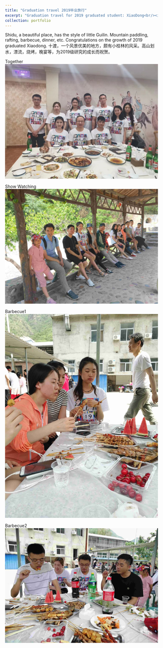```yaml
---
title: "Graduation travel 2019毕业旅行"
excerpt: "Graduation travel for 2019 graduated student: XiaoDong<br/><img src='/images/2019group1.jpg'>"
collection: portfolio
---
```


Shidu, a beautiful place, has the style of little Guilin. Mountain paddling, rafting, barbecue, dinner, etc. Congratulations on the growth of 2019 graduated Xiaodong.
十渡，一个风景优美的地方，颇有小桂林的风采。高山划水，漂流，烧烤，晚宴等，为2019级研究的成长而祝贺。


Together
<img src='/images/2019group1.jpg'>

Show Watching
<img src='/images/2019group2.jpg'>

Barbecue1
<img src='/images/2019group3.jpg'>

Barbecue2
<img src='/images/2019group4.jpg'>
